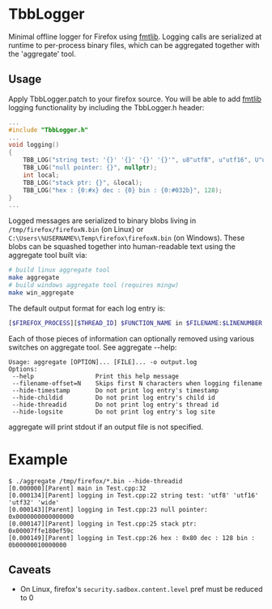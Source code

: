 # TbbLogger

Minimal offline logger for Firefox using [fmtlib](http://fmtlib.net/).  Logging calls are serialized at runtime to per-process binary files, which can be aggregated together with the 'aggregate' tool.

## Usage

Apply TbbLogger.patch to your firefox source. You will be able to add [fmtlib](http://fmtlib.net/latest/syntax.html) logging functionality by including the TbbLogger.h header:

```cpp
...
#include "TbbLogger.h"
...
void logging()
{
    TBB_LOG("string test: '{}' '{}' '{}' '{}'", u8"utf8", u"utf16", U"utf32", L"wide");
    TBB_LOG("null pointer: {}", nullptr);
    int local;
    TBB_LOG("stack ptr: {}", &local);
    TBB_LOG("hex : {0:#x} dec : {0} bin : {0:#032b}", 128);
}
...
```

Logged messages are serialized to binary blobs living in `/tmp/firefox/firefoxN.bin` (on Linux) or `C:\Users\%USERNAME%\Temp\firefox\firefoxN.bin` (on Windows).  These blobs can be squashed together into human-readable text using the aggregate tool built via:

```bash
# build linux aggregate tool
make aggregate
# build windows aggregate tool (requires mingw)
make win_aggregate
```

The default output format for each log entry is:

```bash
[$FIREFOX_PROCESS][$THREAD_ID] $FUNCTION_NAME in $FILENAME:$LINENUMBER $MESSAGE
```

Each of those pieces of information can optionally removed using various switches on aggregate tool.   See aggregate --help:

```
Usage: aggregate [OPTION]... [FILE]... -o output.log
Options:
 --help                 Print this help message
 --filename-offset=N    Skips first N characters when logging filename
 --hide-timestamp       Do not print log entry's timestamp
 --hide-childid         Do not print log entry's child id
 --hide-threadid        Do not print log entry's thread id
 --hide-logsite         Do not print log entry's log site
```

aggregate will print stdout if an output file is not specified.

# Example

```
$ ./aggregate /tmp/firefox/*.bin --hide-threadid
[0.000000][Parent] main in Test.cpp:32
[0.000134][Parent] logging in Test.cpp:22 string test: 'utf8' 'utf16' 'utf32' 'wide'
[0.000143][Parent] logging in Test.cpp:23 null pointer: 0x0000000000000000
[0.000147][Parent] logging in Test.cpp:25 stack ptr: 0x00007ffe180ef59c
[0.000149][Parent] logging in Test.cpp:26 hex : 0x80 dec : 128 bin : 0b00000010000000

```

## Caveats

- On Linux, firefox's `security.sadbox.content.level` pref must be reduced to 0
